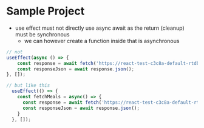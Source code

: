 # Sample Project

- use effect must not directly use async await as the return (cleanup) must be synchronous
    - we can however create a function inside that is asynchronous
```js
// not
useEffect(async () => {
    const response = await fetch('https://react-test-c3c8a-default-rtdb.asia-southeast1.firebasedatabase.app/meals.json');
    const responseJson = await response.json();
}, []);

// but like this
  useEffect(() => {
    const fetchMeals = async() => {
      const response = await fetch('https://react-test-c3c8a-default-rtdb.asia-southeast1.firebasedatabase.app/meals.json');
      const responseJson = await response.json();
    }
  }, []);
```